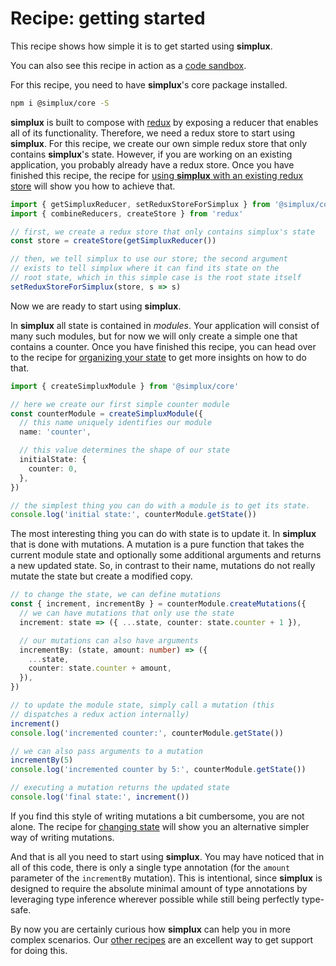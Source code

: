 # Recipe: getting started

This recipe shows how simple it is to get started using **simplux**.

You can also see this recipe in action as a [code sandbox](https://codesandbox.io/s/github/MrWolfZ/simplux/tree/master/recipes/basics/getting-started).

For this recipe, you need to have **simplux**'s core package installed.

```sh
npm i @simplux/core -S
```

**simplux** is built to compose with [redux](https://redux.js.org/) by exposing a reducer that enables all of its functionality. Therefore, we need a redux store to start using **simplux**. For this recipe, we create our own simple redux store that only contains **simplux**'s state. However, if you are working on an existing application, you probably already have a redux store. Once you have finished this recipe, the recipe for [using **simplux** with an existing redux store](../using-simplux-with-existing-redux-store#readme) will show you how to achieve that.

```ts
import { getSimpluxReducer, setReduxStoreForSimplux } from '@simplux/core'
import { combineReducers, createStore } from 'redux'

// first, we create a redux store that only contains simplux's state
const store = createStore(getSimpluxReducer())

// then, we tell simplux to use our store; the second argument
// exists to tell simplux where it can find its state on the
// root state, which in this simple case is the root state itself
setReduxStoreForSimplux(store, s => s)
```

Now we are ready to start using **simplux**.

In **simplux** all state is contained in _modules_. Your application will consist of many such modules, but for now we will only create a simple one that contains a counter. Once you have finished this recipe, you can head over to the recipe for [organizing your state](../organizing-your-state#readme) to get more insights on how to do that.

```ts
import { createSimpluxModule } from '@simplux/core'

// here we create our first simple counter module
const counterModule = createSimpluxModule({
  // this name uniquely identifies our module
  name: 'counter',

  // this value determines the shape of our state
  initialState: {
    counter: 0,
  },
})

// the simplest thing you can do with a module is to get its state.
console.log('initial state:', counterModule.getState())
```

The most interesting thing you can do with state is to update it. In **simplux** that is done with mutations. A mutation is a pure function that takes the current module state and optionally some additional arguments and returns a new updated state. So, in contrast to their name, mutations do not really mutate the state but create a modified copy.

```ts
// to change the state, we can define mutations
const { increment, incrementBy } = counterModule.createMutations({
  // we can have mutations that only use the state
  increment: state => ({ ...state, counter: state.counter + 1 }),

  // our mutations can also have arguments
  incrementBy: (state, amount: number) => ({
    ...state,
    counter: state.counter + amount,
  }),
})

// to update the module state, simply call a mutation (this
// dispatches a redux action internally)
increment()
console.log('incremented counter:', counterModule.getState())

// we can also pass arguments to a mutation
incrementBy(5)
console.log('incremented counter by 5:', counterModule.getState())

// executing a mutation returns the updated state
console.log('final state:', increment())
```

If you find this style of writing mutations a bit cumbersome, you are not alone. The recipe for [changing state](../changing-state#readme) will show you an alternative simpler way of writing mutations.

And that is all you need to start using **simplux**. You may have noticed that in all of this code, there is only a single type annotation (for the `amount` parameter of the `incrementBy` mutation). This is intentional, since **simplux** is designed to require the absolute minimal amount of type annotations by leveraging type inference wherever possible while still being perfectly type-safe.

By now you are certainly curious how **simplux** can help you in more complex scenarios. Our [other recipes](../../..#recipes) are an excellent way to get support for doing this.
